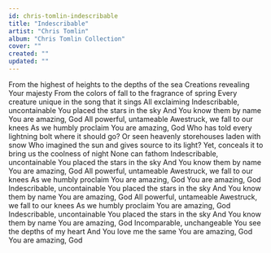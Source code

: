 ```yaml
---
id: chris-tomlin-indescribable
title: "Indescribable"
artist: "Chris Tomlin"
album: "Chris Tomlin Collection"
cover: ""
created: ""
updated: ""
---
```


From the highest of heights to the depths of the sea
Creations revealing Your majesty
From the colors of fall to the fragrance of spring
Every creature unique in the song that it sings
All exclaiming
Indescribable, uncontainable
You placed the stars in the sky
And You know them by name
You are amazing, God
All powerful, untameable
Awestruck, we fall to our knees
As we humbly proclaim
You are amazing, God
Who has told every lightning bolt where it should go?
Or seen heavenly storehouses laden with snow
Who imagined the sun and gives source to its light?
Yet, conceals it to bring us the coolness of night
None can fathom
Indescribable, uncontainable
You placed the stars in the sky
And You know them by name
You are amazing, God
All powerful, untameable
Awestruck, we fall to our knees
As we humbly proclaim
You are amazing, God
You are amazing, God
Indescribable, uncontainable
You placed the stars in the sky
And You know them by name
You are amazing, God
All powerful, untameable
Awestruck, we fall to our knees
As we humbly proclaim
You are amazing, God
Indescribable, uncontainable
You placed the stars in the sky
And You know them by name
You are amazing, God
Incomparable, unchangeable
You see the depths of my heart
And You love me the same
You are amazing, God
You are amazing, God